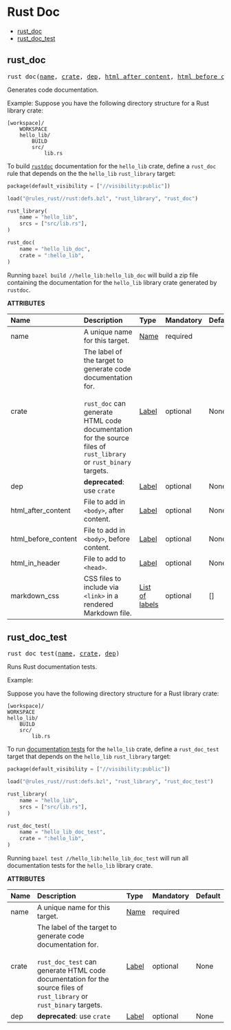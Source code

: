 <!-- Generated with Stardoc: http://skydoc.bazel.build -->
# Rust Doc

* [rust_doc](#rust_doc)
* [rust_doc_test](#rust_doc_test)

<a id="#rust_doc"></a>

## rust_doc

<pre>
rust_doc(<a href="#rust_doc-name">name</a>, <a href="#rust_doc-crate">crate</a>, <a href="#rust_doc-dep">dep</a>, <a href="#rust_doc-html_after_content">html_after_content</a>, <a href="#rust_doc-html_before_content">html_before_content</a>, <a href="#rust_doc-html_in_header">html_in_header</a>, <a href="#rust_doc-markdown_css">markdown_css</a>)
</pre>

Generates code documentation.

Example:
Suppose you have the following directory structure for a Rust library crate:

```
[workspace]/
    WORKSPACE
    hello_lib/
        BUILD
        src/
            lib.rs
```

To build [`rustdoc`][rustdoc] documentation for the `hello_lib` crate, define     a `rust_doc` rule that depends on the the `hello_lib` `rust_library` target:

[rustdoc]: https://doc.rust-lang.org/book/documentation.html

```python
package(default_visibility = ["//visibility:public"])

load("@rules_rust//rust:defs.bzl", "rust_library", "rust_doc")

rust_library(
    name = "hello_lib",
    srcs = ["src/lib.rs"],
)

rust_doc(
    name = "hello_lib_doc",
    crate = ":hello_lib",
)
```

Running `bazel build //hello_lib:hello_lib_doc` will build a zip file containing     the documentation for the `hello_lib` library crate generated by `rustdoc`.


**ATTRIBUTES**


| Name  | Description | Type | Mandatory | Default |
| :------------- | :------------- | :------------- | :------------- | :------------- |
| <a id="rust_doc-name"></a>name |  A unique name for this target.   | <a href="https://bazel.build/docs/build-ref.html#name">Name</a> | required |  |
| <a id="rust_doc-crate"></a>crate |  The label of the target to generate code documentation for.<br><br><code>rust_doc</code> can generate HTML code documentation for the source files of <code>rust_library</code> or <code>rust_binary</code> targets.   | <a href="https://bazel.build/docs/build-ref.html#labels">Label</a> | optional | None |
| <a id="rust_doc-dep"></a>dep |  __deprecated__: use <code>crate</code>   | <a href="https://bazel.build/docs/build-ref.html#labels">Label</a> | optional | None |
| <a id="rust_doc-html_after_content"></a>html_after_content |  File to add in <code>&lt;body&gt;</code>, after content.   | <a href="https://bazel.build/docs/build-ref.html#labels">Label</a> | optional | None |
| <a id="rust_doc-html_before_content"></a>html_before_content |  File to add in <code>&lt;body&gt;</code>, before content.   | <a href="https://bazel.build/docs/build-ref.html#labels">Label</a> | optional | None |
| <a id="rust_doc-html_in_header"></a>html_in_header |  File to add to <code>&lt;head&gt;</code>.   | <a href="https://bazel.build/docs/build-ref.html#labels">Label</a> | optional | None |
| <a id="rust_doc-markdown_css"></a>markdown_css |  CSS files to include via <code>&lt;link&gt;</code> in a rendered Markdown file.   | <a href="https://bazel.build/docs/build-ref.html#labels">List of labels</a> | optional | [] |


<a id="#rust_doc_test"></a>

## rust_doc_test

<pre>
rust_doc_test(<a href="#rust_doc_test-name">name</a>, <a href="#rust_doc_test-crate">crate</a>, <a href="#rust_doc_test-dep">dep</a>)
</pre>

Runs Rust documentation tests.

Example:

Suppose you have the following directory structure for a Rust library crate:

```output
[workspace]/
WORKSPACE
hello_lib/
    BUILD
    src/
        lib.rs
```

To run [documentation tests][doc-test] for the `hello_lib` crate, define a `rust_doc_test`         target that depends on the `hello_lib` `rust_library` target:

[doc-test]: https://doc.rust-lang.org/book/documentation.html#documentation-as-tests

```python
package(default_visibility = ["//visibility:public"])

load("@rules_rust//rust:defs.bzl", "rust_library", "rust_doc_test")

rust_library(
    name = "hello_lib",
    srcs = ["src/lib.rs"],
)

rust_doc_test(
    name = "hello_lib_doc_test",
    crate = ":hello_lib",
)
```

Running `bazel test //hello_lib:hello_lib_doc_test` will run all documentation tests for the `hello_lib` library crate.


**ATTRIBUTES**


| Name  | Description | Type | Mandatory | Default |
| :------------- | :------------- | :------------- | :------------- | :------------- |
| <a id="rust_doc_test-name"></a>name |  A unique name for this target.   | <a href="https://bazel.build/docs/build-ref.html#name">Name</a> | required |  |
| <a id="rust_doc_test-crate"></a>crate |  The label of the target to generate code documentation for.<br><br><code>rust_doc_test</code> can generate HTML code documentation for the source files of <code>rust_library</code> or <code>rust_binary</code> targets.   | <a href="https://bazel.build/docs/build-ref.html#labels">Label</a> | optional | None |
| <a id="rust_doc_test-dep"></a>dep |  __deprecated__: use <code>crate</code>   | <a href="https://bazel.build/docs/build-ref.html#labels">Label</a> | optional | None |


